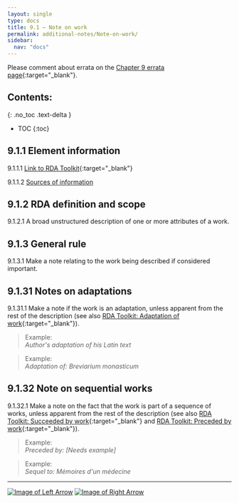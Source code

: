 ```yaml
---
layout: single
type: docs
title: 9.1 — Note on work
permalink: additional-notes/Note-on-work/
sidebar:
  nav: "docs"
---
```


Please comment about errata on the [Chapter 9 errata page](https://docs.google.com/document/d/1O-4HOsrSwNPkw28P9J9SWmJv0cwGZ0DGGSfXrEWaaO0/edit#bookmark=id.pn5k3ohv8lsz){:target="_blank"}.

## Contents:
{: .no_toc .text-delta }

- TOC
{:toc}

## 9.1.1 Element information

<a name="9.1.1.1">9.1.1.1</a> [Link to RDA Toolkit](https://beta.rdatoolkit.org/Content/Index?externalId=en-US_ala-521fa629-f515-3247-9db0-f03e8736bf15){:target="_blank"}

<a name="9.1.1.2">9.1.1.2</a> [Sources of information](/DCRMR/additional-notes/#9011-sources-of-information)

## 9.1.2 RDA definition and scope

<a name="9.1.2.1">9.1.2.1</a> A broad unstructured description of one or more attributes of a work.

## 9.1.3 General rule

<a name="9.1.3.1">9.1.3.1</a> Make a note relating to the work being described if considered important.

## 9.1.31 Notes on adaptations

<a name="9.1.31.1">9.1.31.1</a> Make a note if the work is an adaptation, unless apparent from the rest of the description (see also [RDA Toolkit: Adaptation of work](https://beta.rdatoolkit.org/Content/Index?externalId=en-US_ala-57699478-384d-3243-b250-b6f08b8379e7){:target="_blank"}).

>Example:  
><CITE>Author's adaptation of his Latin text</CITE>

>Example:  
><CITE>Adaptation of: Breviarium monasticum</CITE>

## 9.1.32 Note on sequential works

<a name="9.1.32.1">9.1.32.1</a> Make a note on the fact that the work is part of a sequence of works, unless apparent from the rest of the description (see also [RDA Toolkit: Succeeded by work](https://beta.rdatoolkit.org/Content/Index?externalId=en-US_ala-948e6981-db86-3738-bc36-6650ff6330f1){:target="_blank"} and [RDA Toolkit: Preceded by work](https://beta.rdatoolkit.org/Content/Index?externalId=en-US_ala-e9b23ff8-cfc6-3a5a-a9ef-8019a8aaf1f0){:target="_blank"}).

>Example:  
><CITE>Preceded by: [Needs example]</CITE>

>Example:  
><CITE>Sequel to: Mémoires d'un médecine</CITE>

---

[![Image of Left Arrow](https://rbms-bsc.github.io/DCRMR/assets/pictures/navigation/Arrow_Left.png "9.05 — Note on RDA entity")](/DCRMR/additional-notes/Note-on-RDA-entity/) [![Image of Right Arrow](https://rbms-bsc.github.io/DCRMR/assets/pictures/navigation/Arrow_Right.png "9.12 — Dissertation or thesis information")](/DCRMR/additional-notes/Dissertation-or-thesis-information/)